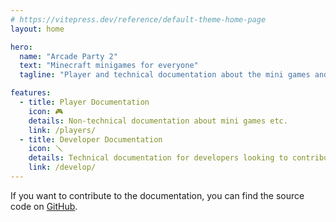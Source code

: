 ```yaml
---
# https://vitepress.dev/reference/default-theme-home-page
layout: home

hero:
  name: "Arcade Party 2"
  text: "Minecraft minigames for everyone"
  tagline: "Player and technical documentation about the mini games and development"

features:
  - title: Player Documentation
    icon: 🎮️
    details: Non-technical documentation about mini games etc.
    link: /players/
  - title: Developer Documentation
    icon: 🪛
    details: Technical documentation for developers looking to contribute to Arcade Party 2.
    link: /develop/
---
```


If you want to contribute to the documentation, you can find the source code on [GitHub](https://github.com/LCLPYT/arcade-party-2-docs).

